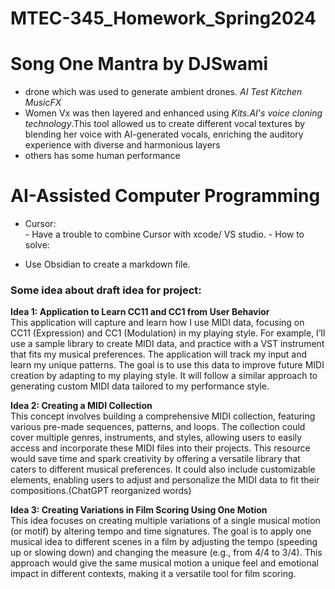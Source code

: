 # MTEC-345_Homework_Spring2024



# Song One Mantra  by DJSwami 

- drone which was used to generate ambient drones. *AI Test Kitchen MusicFX*
- Women Vx  was then layered and enhanced using *Kits.AI's voice cloning technology*.This tool allowed us to create different vocal textures by blending her voice with AI-generated vocals, enriching the auditory experience with diverse and harmonious layers
- others has some human performance 
# **AI-Assisted Computer Programming**
- Cursor:  
        - Have a trouble to combine Cursor with xcode/ VS studio. 
        - How to solve: 
                

- Use Obsidian to create a markdown file.
  
### Some idea about draft idea for project: 

**Idea 1: Application to Learn CC11 and CC1 from User Behavior**  
This application will capture and learn how I use MIDI data, focusing on CC11 (Expression) and CC1 (Modulation) in my playing style. For example, I’ll use a sample library to create MIDI data, and practice with a VST instrument that fits my musical preferences. The application will track my input and learn my unique patterns. The goal is to use this data to improve future MIDI creation by adapting to my playing style. It will follow a similar approach to generating custom MIDI data tailored to my performance style.

**Idea 2: Creating a MIDI Collection**  
This concept involves building a comprehensive MIDI collection, featuring various pre-made sequences, patterns, and loops. The collection could cover multiple genres, instruments, and styles, allowing users to easily access and incorporate these MIDI files into their projects. This resource would save time and spark creativity by offering a versatile library that caters to different musical preferences. It could also include customizable elements, enabling users to adjust and personalize the MIDI data to fit their compositions.(ChatGPT reorganized words)

**Idea 3: Creating Variations in Film Scoring Using One Motion**  
This idea focuses on creating multiple variations of a single musical motion (or motif) by altering tempo and time signatures. The goal is to apply one musical idea to different scenes in a film by adjusting the tempo (speeding up or slowing down) and changing the measure (e.g., from 4/4 to 3/4). This approach would give the same musical motion a unique feel and emotional impact in different contexts, making it a versatile tool for film scoring.
